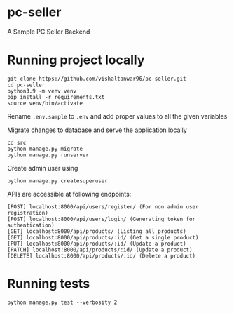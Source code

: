 # pc-seller
A Sample PC Seller Backend

# Running project locally

```shell
git clone https://github.com/vishaltanwar96/pc-seller.git
cd pc-seller
python3.9 -m venv venv
pip install -r requirements.txt
source venv/bin/activate
```

Rename ```.env.sample``` to ```.env``` and add proper values to all the given variables

Migrate changes to database and serve the application locally
```shell
cd src
python manage.py migrate
python manage.py runserver
```
Create admin user using
```shell
python manage.py createsuperuser
```

APIs are accessible at following endpoints:
```shell
[POST] localhost:8000/api/users/register/ (For non admin user registration)
[POST] localhost:8000/api/users/login/ (Generating token for authentication)
[GET] localhost:8000/api/products/ (Listing all products)
[GET] localhost:8000/api/products/:id/ (Get a single product)
[PUT] localhost:8000/api/products/:id/ (Update a product)
[PATCH] localhost:8000/api/products/:id/ (Update a product)
[DELETE] localhost:8000/api/products/:id/ (Delete a product)
```

# Running tests
```shell
python manage.py test --verbosity 2
```